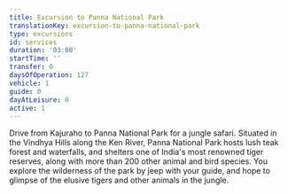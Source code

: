 ```yaml
---
title: Excursion to Panna National Park
translationKey: excursion-to-panna-national-park
type: excursions
id: services
duration: '03:00'
startTime: ''
transfer: 0
daysOfOperation: 127
vehicle: 1
guide: 0
dayAtLeisure: 0
active: 1
---
```

Drive from Kajuraho to Panna National Park for a jungle safari. Situated in the Vindhya Hills along the Ken River, Panna National Park hosts lush teak forest and waterfalls, and shelters one of India's most renowned tiger reserves, along with more than 200 other animal and bird species. You explore the wilderness of the park by jeep with your guide, and hope to glimpse of the elusive tigers and other animals in the jungle.